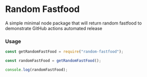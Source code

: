 # Random Fastfood

A simple minimal node package that will return random fastfood to demonstrate GitHub actions automated release

### Usage

```js
const getRandomFastFood = require("random-fastfood");

const randomFastFood = getRandomFastFood();

console.log(randomFastFood);
```
